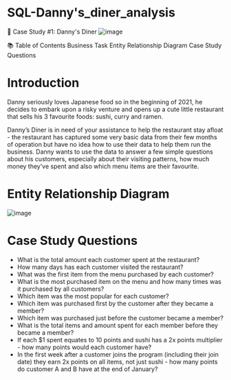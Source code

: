 # SQL-Danny's_diner_analysis
🍜 Case Study #1: Danny's Diner
![image](https://user-images.githubusercontent.com/89900907/179567112-349febcb-e559-4eb0-b1f6-212ad6652f26.png)


📚 Table of Contents
Business Task
Entity Relationship Diagram
Case Study Questions

# Introduction
Danny seriously loves Japanese food so in the beginning of 2021, he decides to embark upon a risky venture and opens up a cute little restaurant that sells his 3 favourite foods: sushi, curry and ramen.

Danny’s Diner is in need of your assistance to help the restaurant stay afloat - the restaurant has captured some very basic data from their few months of operation but have no idea how to use their data to help them run the business.
Danny wants to use the data to answer a few simple questions about his customers, especially about their visiting patterns, how much money they’ve spent and also which menu items are their favourite.

# Entity Relationship Diagram

![image](https://user-images.githubusercontent.com/89900907/179567233-eaa7520a-024c-458f-82d7-328b22903592.png)

# Case Study Questions

* What is the total amount each customer spent at the restaurant?
* How many days has each customer visited the restaurant?
* What was the first item from the menu purchased by each customer?
* What is the most purchased item on the menu and how many times was it purchased by all customers?
* Which item was the most popular for each customer?
* Which item was purchased first by the customer after they became a member?
* Which item was purchased just before the customer became a member?
* What is the total items and amount spent for each member before they became a member?
* If each $1 spent equates to 10 points and sushi has a 2x points multiplier - how many points would each customer have?
* In the first week after a customer joins the program (including their join date) they earn 2x points on all items, not just sushi - how many points do customer A and   B have at the end of January?
